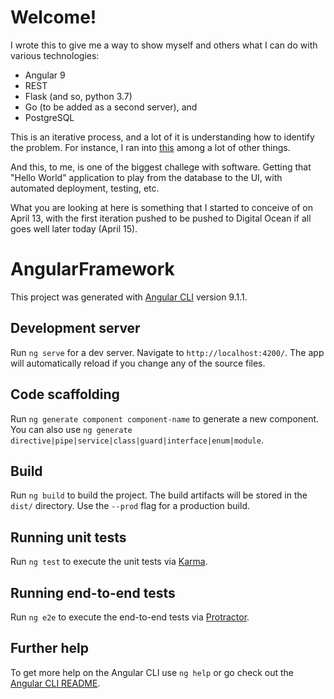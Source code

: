 # Welcome!
I wrote this to give me a way to show myself and others what I can do with various technologies:
- Angular 9
- REST
- Flask  (and so, python 3.7)
- Go (to be added as a second server), and 
- PostgreSQL

This is an iterative process, and a lot of it is understanding how to identify the problem. For instance, I ran into [this](https://github.com/popperjs/popper-core/issues/429) among a lot of other things.

And this, to me, is one of the biggest challege with software. Getting that "Hello World" application to play from the database to the UI, with automated deployment, testing, etc.

What you are looking at here is something that I started to conceive of on April 13, with the first iteration pushed to be pushed to Digital Ocean if all goes well later today (April 15).

# AngularFramework

This project was generated with [Angular CLI](https://github.com/angular/angular-cli) version 9.1.1.

## Development server

Run `ng serve` for a dev server. Navigate to `http://localhost:4200/`. The app will automatically reload if you change any of the source files.

## Code scaffolding

Run `ng generate component component-name` to generate a new component. You can also use `ng generate directive|pipe|service|class|guard|interface|enum|module`.

## Build

Run `ng build` to build the project. The build artifacts will be stored in the `dist/` directory. Use the `--prod` flag for a production build.

## Running unit tests

Run `ng test` to execute the unit tests via [Karma](https://karma-runner.github.io).

## Running end-to-end tests

Run `ng e2e` to execute the end-to-end tests via [Protractor](http://www.protractortest.org/).

## Further help

To get more help on the Angular CLI use `ng help` or go check out the [Angular CLI README](https://github.com/angular/angular-cli/blob/master/README.md).
